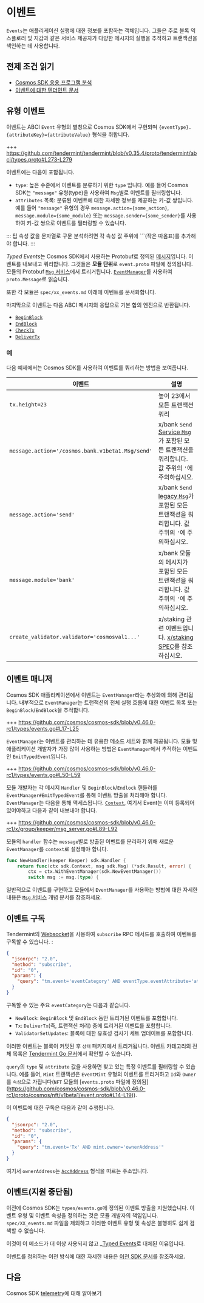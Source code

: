 # 이벤트

`Events`는 애플리케이션 실행에 대한 정보를 포함하는 객체입니다. 그들은 주로 블록 익스플로러 및 지갑과 같은 서비스 제공자가 다양한 메시지의 실행을 추적하고 트랜잭션을 색인하는 데 사용합니다.

## 전제 조건 읽기

- [Cosmos SDK 응용 프로그램 분석](../basics/app-anatomy.md)
- [이벤트에 대한 텐더민트 문서](https://docs.tendermint.com/master/spec/abci/abci.html#events)

## 유형 이벤트

이벤트는 ABCI `Event` 유형의 별칭으로 Cosmos SDK에서 구현되며
`{eventType}.{attributeKey}={attributeValue}` 형식을 취합니다.

+++ https://github.com/tendermint/tendermint/blob/v0.35.4/proto/tendermint/abci/types.proto#L273-L279

이벤트에는 다음이 포함됩니다.

- `type`: 높은 수준에서 이벤트를 분류하기 위한 `type` 입니다. 예를 들어 Cosmos SDK는 `"message"` 유형(type)을 사용하여 `Msg`별로 이벤트를 필터링합니다.
- `attributes` 목록: 분류된 이벤트에 대한 자세한 정보를 제공하는 키-값 쌍입니다. 예를 들어 `"message"` 유형의 경우 `message.action={some_action}`, `message.module={some_module}` 또는 `message.sender={some_sender}`를 사용하여 키-값 쌍으로 이벤트를 필터링할 수 있습니다.

::: 팁
속성 값을 문자열로 구문 분석하려면 각 속성 값 주위에 ```(작은 따옴표)를 추가해야 합니다.
:::

*Typed Events*는 Cosmos SDK에서 사용하는 Protobuf로 정의된 [메시지](../architecture/adr-032-typed-events.md)입니다.
이벤트를 내보내고 쿼리합니다. 그것들은 **모듈 단위**로 `event.proto` 파일에 정의됩니다.
모듈의 Protobuf [`Msg` 서비스](../building-modules/msg-services.md)에서 트리거됩니다.
[`EventManager`](#eventmanager)를 사용하여 `proto.Message`로 읽습니다.

또한 각 모듈은 `spec/xx_events.md` 아래에 이벤트를 문서화합니다.

마지막으로 이벤트는 다음 ABCI 메시지의 응답으로 기본 합의 엔진으로 반환됩니다.

- [`BeginBlock`](./baseapp.md#beginblock)
- [`EndBlock`](./baseapp.md#endblock)
- [`CheckTx`](./baseapp.md#checktx)
- [`DeliverTx`](./baseapp.md#delivertx)

### 예

다음 예제에서는 Cosmos SDK를 사용하여 이벤트를 쿼리하는 방법을 보여줍니다.

| 이벤트                                           | 설명                                                                                                                                                   |
| ------------------------------------------------ | ------------------------------------------------------------------------------------------------------------------------------------------------------ |
| `tx.height=23`                                   | 높이 23에서 모든 트랜잭션 쿼리                                                                                                                         |
| `message.action='/cosmos.bank.v1beta1.Msg/send'` | x/bank `Send` [Service `Msg`](../building-modules/msg-services.md)가 포함된 모든 트랜잭션을 쿼리합니다. 값 주위의 `'`에 주의하십시오.                  |
| `message.action='send'`                          | x/bank `Send` [legacy `Msg`](../building-modules/msg-services.md#legacy-amino-msgs)가 포함된 모든 트랜잭션을 쿼리합니다. 값 주위의 `'`에 주의하십시오. |
| `message.module='bank'`                          | x/bank 모듈의 메시지가 포함된 모든 트랜잭션을 쿼리합니다. 값 주위의 `'`에 주의하십시오.                                                                |
| `create_validator.validator='cosmosval1...'`     | x/staking 관련 이벤트입니다. [x/staking SPEC](../../../cosmos-sdk/x/staking/spec/07_events.md)를 참조하십시오.                                         |

## 이벤트 매니저

Cosmos SDK 애플리케이션에서 이벤트는 `EventManager`라는 추상화에 의해 관리됩니다.
내부적으로 `EventManager`는 트랜잭션의 전체 실행 흐름에 대한 이벤트 목록 또는 `BeginBlock`/`EndBlock`을 추적합니다.

+++ https://github.com/cosmos/cosmos-sdk/blob/v0.46.0-rc1/types/events.go#L17-L25

`EventManager`는 이벤트를 관리하는 데 유용한 메소드 세트와 함께 제공됩니다.
모듈 및 애플리케이션 개발자가 가장 많이 사용하는 방법은 `EventManager`에서 추적하는 이벤트인 `EmitTypedEvent`입니다.

+++ https://github.com/cosmos/cosmos-sdk/blob/v0.46.0-rc1/types/events.go#L50-L59

모듈 개발자는 각 메시지 `Handler` 및 `BeginBlock`/`Endlock` 핸들러를 `EventManager#EmitTypedEvent`를 통해 이벤트 방출을 처리해야 합니다.
`EventManager`는 다음을 통해 액세스됩니다.
[`Context`](./context.md), 여기서 Event는 이미 등록되어 있어야하고 다음과 같이 내보내야 합니다.

+++ https://github.com/cosmos/cosmos-sdk/blob/v0.46.0-rc1/x/group/keeper/msg_server.go#L89-L92

모듈의 `handler` 함수는 `message`별로 방출된 이벤트를 분리하기 위해 새로운 `EventManager`를 `context`로 설정해야 합니다.

```go
func NewHandler(keeper Keeper) sdk.Handler {
    return func(ctx sdk.Context, msg sdk.Msg) (*sdk.Result, error) {
        ctx = ctx.WithEventManager(sdk.NewEventManager())
        switch msg := msg.(type) {
```

일반적으로 이벤트를 구현하고 모듈에서 `EventManager`를 사용하는 방법에 대한 자세한 내용은 [`Msg` 서비스](../building-modules/msg-services.md) 개념 문서를 참조하세요.

## 이벤트 구독

Tendermint의 [Websocket](https://docs.tendermint.com/master/tendermint-core/subscription.html#subscribe-to-events-via-websocket)을 사용하여 `subscribe` RPC 메서드를 호출하여 이벤트를 구독할 수 있습니다. :

```json
{
  "jsonrpc": "2.0",
  "method": "subscribe",
  "id": "0",
  "params": {
    "query": "tm.event='eventCategory' AND eventType.eventAttribute='attributeValue'"
  }
}
```

구독할 수 있는 주요 `eventCategory`는 다음과 같습니다.

- `NewBlock`: `BeginBlock` 및 `EndBlock` 동안 트리거된 이벤트를 포함합니다.
- `Tx`: `DeliverTx`(즉, 트랜잭션 처리) 중에 트리거된 이벤트를 포함합니다.
- `ValidatorSetUpdates`: 블록에 대한 유효성 검사기 세트 업데이트를 포함합니다.

이러한 이벤트는 블록이 커밋된 후 `상태` 패키지에서 트리거됩니다.
이벤트 카테고리의 전체 목록은 [Tendermint Go 문서](https://pkg.go.dev/github.com/tendermint/tendermint/types#pkg-constants)에서 확인할 수 있습니다.

`query`의 `type` 및 `attribute` 값을 사용하면 찾고 있는 특정 이벤트를 필터링할 수 있습니다. 예를 들어, `Mint` 트랜잭션은 `EventMint` 유형의 이벤트를 트리거하고 `Id`와 `Owner`를 `속성`으로 가집니다(`NFT` 모듈의 [`events.proto` 파일에 정의됨] (https://github.com/cosmos/cosmos-sdk/blob/v0.46.0-rc1/proto/cosmos/nft/v1beta1/event.proto#L14-L19)).

이 이벤트에 대한 구독은 다음과 같이 수행됩니다.

```json
{
  "jsonrpc": "2.0",
  "method": "subscribe",
  "id": "0",
  "params": {
    "query": "tm.event='Tx' AND mint.owner='ownerAddress'"
  }
}
```

여기서 `ownerAddress`는 [`AccAddress`](../basics/accounts.md#addresses) 형식을 따르는 주소입니다.

## 이벤트(지원 중단됨)

이전에 Cosmos SDK는 `types/events.go`에 정의된 이벤트 방출을 지원했습니다. 이벤트 유형 및 이벤트 속성을 정의하는 것은 모듈 개발자의 책임입니다. `spec/XX_events.md` 파일을 제외하고 이러한 이벤트 유형 및 속성은 불행히도 쉽게 검색할 수 없습니다.

이것이 이 메소드가 더 이상 사용되지 않고 \_[Typed Events](#typed-events)로 대체된 이유입니다.

이벤트를 정의하는 이전 방식에 대한 자세한 내용은 [이전 SDK 문서](https://docs.cosmos.network/v0.45/core/events.html#events-2)를 참조하세요.

## 다음

Cosmos SDK [telemetry](./telemetry.md)에 대해 알아보기

